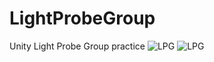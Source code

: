 # LightProbeGroup
Unity Light Probe Group practice 
![LPG](https://user-images.githubusercontent.com/39114526/72704662-c4bed880-3b9c-11ea-85ce-d6d61530c43f.gif)
![LPG](https://user-images.githubusercontent.com/39114526/72704814-241ce880-3b9d-11ea-9ec5-b5858833cf23.png)
